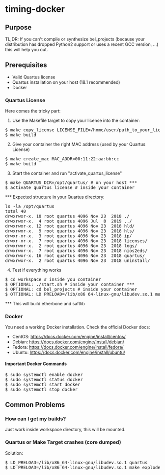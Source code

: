 # timing-docker

## Purpose

TL;DR: If you can't compile or synthesize bel_projects (because your distribution has dropped Python2 support or uses a recent GCC version, ...) this will help you out.

## Prerequisites

- Valid Quartus license
- Quartus installation on your host (18.1 recommended)
- Docker

### Quartus License

Here comes the tricky part:

1. Use the Makefile target to copy your license into the container:

<pre>
$ make copy_license LICENSE_FILE=/home/user/path_to_your_license_file/license.dat
$ make build
</pre>

2. Give your container the right MAC address (used by your Quartus License)

<pre>
$ make create_mac MAC_ADDR=00:11:22:aa:bb:cc
$ make build
</pre>

3. Start the container and run "activate_quartus_license"

<pre>
$ make QUARTUS_DIR=/opt/quartus/ # on your host ***
$ activate_quartus_license # inside your container
</pre>

*** Expected structure in your Quartus directory:
<pre>
ls -la /opt/quartus
total 40
drwxrwxr-x. 10 root quartus 4096 Nov 23  2018 ./
drwxrwxr-x.  4 root quartus 4096 Jul  8  2019 ../
drwxrwxr-x. 12 root quartus 4096 Nov 23  2018 hld/
drwxrwxr-x.  9 root quartus 4096 Nov 23  2018 hls/
drwxr-xr-x.  3 root quartus 4096 Nov 23  2018 ip/
drwxr-xr-x.  7 root quartus 4096 Nov 23  2018 licenses/
drwxrwxr-x.  2 root quartus 4096 Nov 23  2018 logs/
drwxrwxr-x.  7 root quartus 4096 Nov 23  2018 nios2eds/
drwxrwxr-x. 16 root quartus 4096 Nov 23  2018 quartus/
drwxrwxr-x.  2 root quartus 4096 Nov 23  2018 uninstall/
</pre>

4. Test if everything works

<pre>
$ cd workspace # inside you container
$ OPTIONAL: ./start.sh # inside your container ***
$ OPTIONAL: cd bel_projects # inside your container
$ OTTIONAL: LD_PRELOAD=/lib/x86_64-linux-gnu/libudev.so.1 make exploder5
</pre>

*** This will build etherbone and saftlib

### Docker

You need a working Docker installation. Check the official Docker docs:

- CentOS: https://docs.docker.com/engine/install/centos/
- Debian: https://docs.docker.com/engine/install/debian/
- Fedora: https://docs.docker.com/engine/install/fedora/
- Ubuntu: https://docs.docker.com/engine/install/ubuntu/

#### Important Docker Commands

<pre>
$ sudo systemctl enable docker
$ sudo systemctl status docker
$ sudo systemctl start docker
$ sudo systemctl stop docker
</pre>

## Common Problems

### How can I get my builds?

Just work inside workspace directory, this will be mounted.

### Quartus or Make Target crashes (core dumped)

Solution:

<pre>
$ LD_PRELOAD=/lib/x86_64-linux-gnu/libudev.so.1 quartus
$ LD_PRELOAD=/lib/x86_64-linux-gnu/libudev.so.1 make exploder5
</pre>
